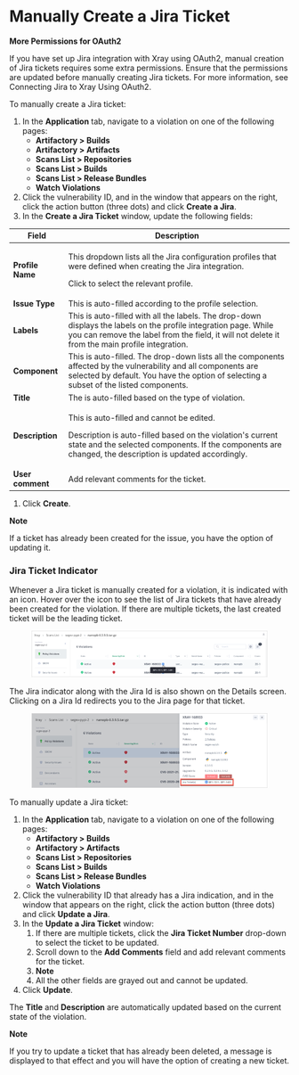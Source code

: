 # Manually Create a Jira Ticket

**More Permissions for OAuth2**

If you have set up Jira integration with Xray using OAuth2, manual creation of Jira tickets requires some extra permissions. Ensure that the permissions are updated before manually creating Jira tickets. For more information, see Connecting Jira to Xray Using OAuth2.

To manually create a Jira ticket:

1. In the **Application** tab, navigate to a violation on one of the following pages:
   * **Artifactory > Builds**
   * **Artifactory > Artifacts**
   * **Scans List > Repositories**
   * **Scans List > Builds**
   * **Scans List > Release Bundles**
   * **Watch Violations**
2. Click the vulnerability ID, and in the window that appears on the right, click the action button (three dots) and click **Create a Jira**.
3. In the **Create a Jira Ticket** window, update the following fields:

| Field            | Description                                                                                                                                                                                                                  |
| ---------------- | ---------------------------------------------------------------------------------------------------------------------------------------------------------------------------------------------------------------------------- |
| **Profile Name** | <p>This dropdown lists all the Jira configuration profiles that were defined when creating the Jira integration.</p><p>Click to select the relevant profile.</p>                                                             |
| **Issue Type**   | This is auto-filled according to the profile selection.                                                                                                                                                                      |
| **Labels**       | This is auto-filled with all the labels. The drop-down displays the labels on the profile integration page. While you can remove the label from the field, it will not delete it from the main profile integration.          |
| **Component**    | This is auto-filled. The drop-down lists all the components affected by the vulnerability and all components are selected by default. You have the option of selecting a subset of the listed components.                    |
| **Title**        | The is auto-filled based on the type of violation.                                                                                                                                                                           |
| **Description**  | <p>This is auto-filled and cannot be edited.</p><p>Description is auto-filled based on the violation's current state and the selected components. If the components are changed, the description is updated accordingly.</p> |
| **User comment** | Add relevant comments for the ticket.                                                                                                                                                                                        |

1. Click **Create**.

**Note**

If a ticket has already been created for the issue, you have the option of updating it.

### Jira Ticket Indicator

Whenever a Jira ticket is manually created for a violation, it is indicated with an icon. Hover over the icon to see the list of Jira tickets that have already been created for the violation. If there are multiple tickets, the last created ticket will be the leading ticket.

<figure><img src="../../../../../../.gitbook/assets/jiraticketscanslist.png" alt=""><figcaption></figcaption></figure>



The Jira indicator along with the Jira Id is also shown on the Details screen. Clicking on a Jira Id redirects you to the Jira page for that ticket.

<figure><img src="../../../../../../.gitbook/assets/jiraticketid.png" alt=""><figcaption></figcaption></figure>



To manually update a Jira ticket:

1. In the **Application** tab, navigate to a violation on one of the following pages:
   * **Artifactory > Builds**
   * **Artifactory > Artifacts**
   * **Scans List > Repositories**
   * **Scans List > Builds**
   * **Scans List > Release Bundles**
   * **Watch Violations**
2. Click the vulnerability ID that already has a Jira indication, and in the window that appears on the right, click the action button (three dots) and click **Update a Jira**.
3. In the **Update a Jira Ticket** window:
   1. If there are multiple tickets, click the **Jira Ticket Number** drop-down to select the ticket to be updated.
   2. Scroll down to the **Add Comments** field and add relevant comments for the ticket.
   3. **Note**
   4. All the other fields are grayed out and cannot be updated.
4. Click **Update**.

The **Title** and **Description** are automatically updated based on the current state of the violation.

**Note**

If you try to update a ticket that has already been deleted, a message is displayed to that effect and you will have the option of creating a new ticket.
